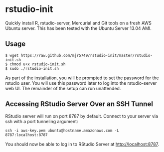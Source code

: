 rstudio-init
============

Quickly install R, rstudio-server, Mercurial and Git tools on a fresh AWS Ubuntu server.  This has been tested with the 
Ubuntu Server 13.04 AMI.

Usage
-----

    $ wget https://raw.github.com/mjr5749/rstudio-init/master/rstudio-init.sh
    $ chmod u+x rstudio-init.sh
    $ sudo ./rstudio-init.sh

As part of the installation, you will be prompted to set the password for the rstudio user.  You will use this password 
later to log into the rstudio-server web UI.  The remainder of the setup can run unattended.

Accessing RStudio Server Over an SSH Tunnel
-------------------------------------------

RStudio server will run on port 8787 by default.  Connect to your server via ssh with a port tunneling argument:

    ssh -i aws-key.pem ubuntu@hostname.amazonaws.com -L 8787:localhost:8787
    
You should now be able to log in to RStudio Server at [http://localhost:8787](http://localhost:8787).
